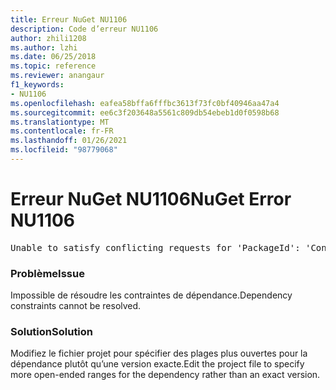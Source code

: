 ```yaml
---
title: Erreur NuGet NU1106
description: Code d’erreur NU1106
author: zhili1208
ms.author: lzhi
ms.date: 06/25/2018
ms.topic: reference
ms.reviewer: anangaur
f1_keywords:
- NU1106
ms.openlocfilehash: eafea58bffa6fffbc3613f73fc0bf40946aa47a4
ms.sourcegitcommit: ee6c3f203648a5561c809db54ebeb1d0f0598b68
ms.translationtype: MT
ms.contentlocale: fr-FR
ms.lasthandoff: 01/26/2021
ms.locfileid: "98779068"
---
```

# <a name="nuget-error-nu1106"></a><span data-ttu-id="9c502-103">Erreur NuGet NU1106</span><span class="sxs-lookup"><span data-stu-id="9c502-103">NuGet Error NU1106</span></span>

<pre>Unable to satisfy conflicting requests for 'PackageId': 'Conflict path' Framework: 'Target graph'</pre>

### <a name="issue"></a><span data-ttu-id="9c502-104">Problème</span><span class="sxs-lookup"><span data-stu-id="9c502-104">Issue</span></span>
<span data-ttu-id="9c502-105">Impossible de résoudre les contraintes de dépendance.</span><span class="sxs-lookup"><span data-stu-id="9c502-105">Dependency constraints cannot be resolved.</span></span>

### <a name="solution"></a><span data-ttu-id="9c502-106">Solution</span><span class="sxs-lookup"><span data-stu-id="9c502-106">Solution</span></span>
<span data-ttu-id="9c502-107">Modifiez le fichier projet pour spécifier des plages plus ouvertes pour la dépendance plutôt qu’une version exacte.</span><span class="sxs-lookup"><span data-stu-id="9c502-107">Edit the project file to specify more open-ended ranges for the dependency rather than an exact version.</span></span>